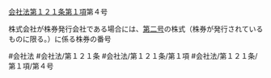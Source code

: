 [会社法第１２１条第１項](会社法＿＿＿＿第１２１条第１項)第４号

株式会社が株券発行会社である場合には、[第二号](会社法＿＿＿＿第１２１条第１項第２号)の株式（株券が発行されているものに限る。）に係る株券の番号


#会社法
#会社法/第１２１条
#会社法/第１２１条/第１項
#会社法/第１２１条/第１項/第４号
